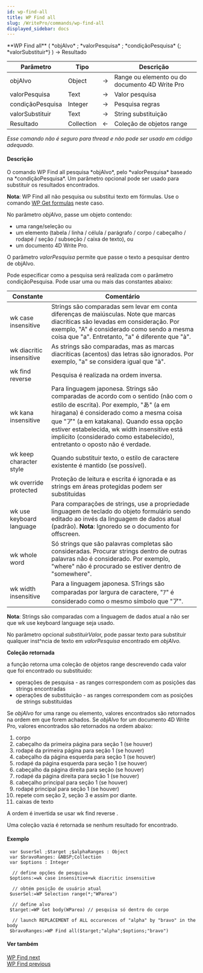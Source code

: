 ```yaml
---
id: wp-find-all
title: WP Find all
slug: /WritePro/commands/wp-find-all
displayed_sidebar: docs
---
```


<!--REF #_command_.WP Find all.Syntax-->**WP Find all** ( *objAlvo* ; *valorPesquisa* ; *condiçãoPesquisa* {; *valorSubstituir*} )  -> Resultado<!-- END REF-->
<!--REF #_command_.WP Find all.Params-->
| Parâmetro | Tipo |  | Descrição |
| --- | --- | --- | --- |
| objAlvo | Object | &#8594;  | Range ou elemento ou do documento 4D Write Pro |
| valorPesquisa | Text | &#8594;  | Valor pesquisa |
| condiçãoPesquisa | Integer | &#8594;  | Pesquisa regras |
| valorSubstituir | Text | &#8594;  | String substituição |
| Resultado | Collection | &#8592; | Coleção de objetos range |

<!-- END REF-->

*Esse comando não é seguro para thread e não pode ser usado em código adequado.*


#### Descrição 

<!--REF #_command_.WP Find all.Summary-->O comando WP Find all pesquisa *objAlvo*, pelo *valorPesquisa* baseado na *condiçãoPesquisa*.<!-- END REF--> Um parâmetro opcional pode ser usado para substituir os resultados encontrados. 

**Nota**: WP Find all não pesquisa ou substitui texto em fórmulas. Use o comando [WP Get formulas](wp-get-formulas.md) neste caso. 

No parâmetro *objAlvo*, passe um objeto contendo:

* uma range/seleção ou
* um elemento (tabela / linha / célula / parágrafo / corpo / cabeçalho / rodapé / seção / subseção / caixa de texto), ou
* um documento 4D Write Pro.

O parâmetro *valorPesquisa* permite que passe o texto a pesquisar dentro de objAlvo. 

Pode especificar como a pesquisa será realizada com o parâmetro condiçãoPesquisa. Pode usar uma ou mais das constantes abaixo: 

| Constante                | Comentário                                                                                                                                                                                                                                                                                                                                         |
| ------------------------ | -------------------------------------------------------------------------------------------------------------------------------------------------------------------------------------------------------------------------------------------------------------------------------------------------------------------------------------------------- |
| wk case insensitive      | Strings são comparadas sem levar em conta diferenças de maiúsculas. Note que marcas diacríticas são levadas em consideração. Por exemplo, "A" é considerado como sendo a mesma coisa que "a". Entretanto, "a" é diferente que "à".                                                                                                                 |
| wk diacritic insensitive | As strings são comparadas, mas as marcas diacríticas (acentos) das letras são ignorados. Por exemplo, "a" se considera igual que "à".                                                                                                                                                                                                              |
| wk find reverse          | Pesquisa é realizada na ordem inversa.                                                                                                                                                                                                                                                                                                             |
| wk kana insensitive      | Para linguagem japonesa. Strings são comparadas de acordo com o sentido (não com o estilo de escrita). Por exemplo, "あ" (a em hiragana) é considerado como a mesma coisa que "ア" (a em katakana). Quando essa opção estiver estabelecida, wk width insensitive  está implicito (considerado como estabelecido), entretanto o oposto não é verdade. |
| wk keep character style  | Quando substituir texto, o estilo de caractere existente é mantido (se possível).                                                                                                                                                                                                                                                                  |
| wk override protected    | Proteção de leitura e escrita é ignorada e as strings em áreas protegidas podem ser substituidas                                                                                                                                                                                                                                                   |
| wk use keyboard language | Para comparações de strings, use a propriedade linguagem de teclado do objeto formulário sendo editado ao invés da linguagem de dados atual (padrão). **Nota**: Ignoredo se o documento for offscreen.                                                                                                                                             |
| wk whole word            | Só strings que são palavras completas são consideradas. Procurar strings dentro de outras palavras não é considerado. Por exemplo, "where" não é procurado se estiver dentro de "somewhere".                                                                                                                                                       |
| wk width insensitive     | Para a linguagem japonesa. STrings são comparadas por largura de caractere, "ｱ" é considerado como o mesmo símbolo que "ア".                                                                                                                                                                                                                        |

**Nota**: Strings são comparadas com a linguagem de dados atual a não ser que wk use keyboard language seja usado.

No parâmetro opcional *substituirValo*r, pode passar texto para substituir qualquer inst^ncia de texto em *valorPesquisa* encontrado em *objAlvo.*

**Coleção retornada**

a função retorna uma coleção de objetos range descrevendo cada valor que foi encontrado ou substituido:

* operações de pesquisa - as ranges correspondem com as posições das strings encontradas
* operações de substituição - as ranges correspondem com as posições de strings substituidas

Se *objAlvo* for uma range ou elemento, valores encontrados são retornados na ordem em que forem achados. Se *objAlvo* for um documento 4D Write Pro, valores encontrados são retornados na ordem abaixo:

1. corpo
2. cabeçalho da primeira página para seção 1 (se houver)
3. rodapé da primeira página para seção 1 (se houver)
4. cabeçalho da página esquerda para seção 1 (se houver)
5. rodapé da página esquerda para seção 1 (se houver)
6. cabeçalho da página direita para seção (se houver)
7. rodapé da página direita para seção 1 (se houver)
8. cabeçalho principal para seção 1 (se houver)
9. rodapé principal para seção 1 (se houver)
10. repete com seção 2, seção 3 e assim por diante.
11. caixas de texto

A ordem é invertida se usar wk find reverse .

Uma coleção vazia é retornada se nenhum resultado for encontrado.

#### Exemplo 

```4d
 var $userSel ;$target ;$alphaRanges : Object
 var $bravoRanges: &NBSP;Collection
 var $options : Integer
 
  // define opções de pesquisa
 $options:=wk case insensitive+wk diacritic insensitive
 
  // obtém posição de usuário atual
 $userSel:=WP Selection range(*;"WParea")
 
  // define alvo
 $target:=WP Get body(WParea) // pesquisa só dentro do corpo
 
  // launch REPLACEMENT of ALL occurences of "alpha" by "bravo" in the body
 $bravoRanges:=WP Find all($target;"alpha";$options;"bravo")
```

#### Ver também 

[WP Find next](wp-find-next.md)  
[WP Find previous ](wp-find-previous.md)  